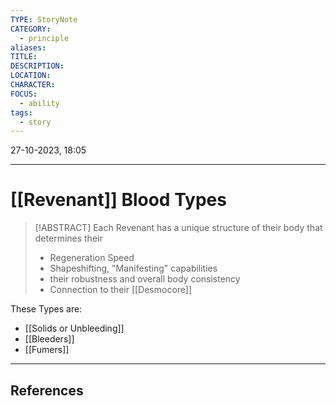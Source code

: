 ```yaml
---
TYPE: StoryNote
CATEGORY:
  - principle
aliases: 
TITLE: 
DESCRIPTION: 
LOCATION: 
CHARACTER: 
FOCUS:
  - ability
tags:
  - story
---
```


27-10-2023, 18:05

---

# [[Revenant]] Blood Types


> [!ABSTRACT]
> Each Revenant has a unique structure of their body that determines their
> - Regeneration Speed
> - Shapeshifting, "Manifesting" capabilities
> - their robustness and overall body consistency
> - Connection to their [[Desmocore]]

These Types are:

- [[Solids or Unbleeding]]
- [[Bleeders]]
- [[Fumers]]




---
## References


